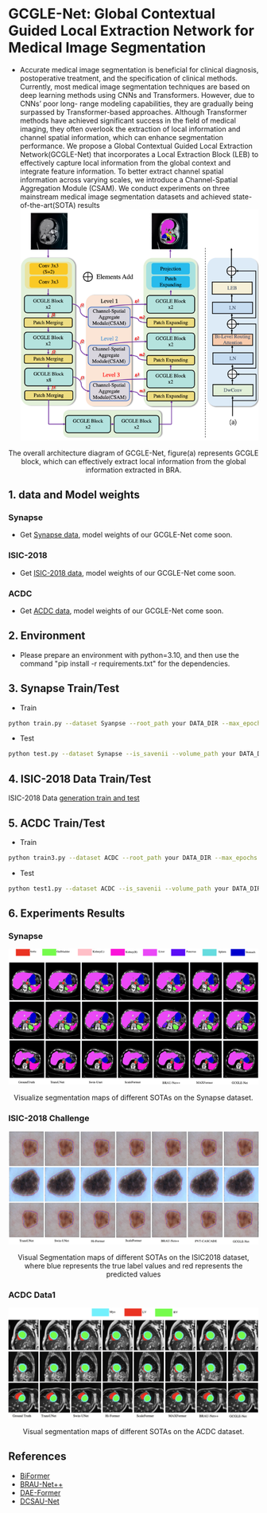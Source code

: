 # GCGLE-Net: Global Contextual Guided Local Extraction Network for Medical Image Segmentation
- Accurate medical image segmentation is beneficial for clinical diagnosis, postoperative treatment,
and the specification of clinical methods. Currently, most medical image segmentation techniques are
based on deep learning methods using CNNs and Transformers. However, due to CNNs’ poor long-
range modeling capabilities, they are gradually being surpassed by Transformer-based approaches.
Although Transformer methods have achieved significant success in the field of medical imaging,
they often overlook the extraction of local information and channel spatial information, which
can enhance segmentation performance. We propose a Global Contextual Guided Local Extraction
Network(GCGLE-Net) that incorporates a Local Extraction Block (LEB) to effectively capture local
information from the global context and integrate feature information. To better extract channel spatial
information across varying scales, we introduce a Channel-Spatial Aggregation Module (CSAM).
We conduct experiments on three mainstream medical image segmentation datasets and achieved
state-of-the-art(SOTA) results 
![img_5.png](img_5.png)

<center>The overall architecture diagram of GCGLE-Net, figure(a) represents GCGLE block, which can effectively extract  local information from the global information extracted in BRA.</center>


## 1. data and Model weights
### Synapse
- Get [Synapse data](https://drive.google.com/drive/folders/1ACJEoTp-uqfFJ73qS3eUObQh52nGuzCd), model weights of our GCGLE-Net come soon.
### ISIC-2018
- Get [ISIC-2018 data](https://challenge.isic-archive.com/data/), model weights of our GCGLE-Net come soon.
### ACDC
- Get [ACDC data](https://drive.google.com/file/d/13qYHNIWTIBzwyFgScORL2RFd002vrPF2/view), model weights of our GCGLE-Net come soon.
## 2. Environment
- Please prepare an environment with python=3.10, and then use the command "pip install -r requirements.txt" for the dependencies.

## 3. Synapse Train/Test

- Train
```bash
python train.py --dataset Syanpse --root_path your DATA_DIR --max_epochs 400 --output_dir your OUT_DIR  --img_size 224 --base_lr 0.05 --batch_size 24
```
- Test 

```bash
python test.py --dataset Synapse --is_savenii --volume_path your DATA_DIR --output_dir your OUT_DIR --max_epoch 400 --base_lr 0.05 --img_size 224 --batch_size 24
```

## 4. ISIC-2018 Data Train/Test
ISIC-2018 Data [generation train and test](./isic_cvc_train_test/README.md) 

## 5. ACDC Train/Test

- Train
```bash
python train3.py --dataset ACDC --root_path your DATA_DIR --max_epochs 250  --img_size 224 --base_lr 0.01 --batch_size 24
```
- Test
```bash
python test1.py --dataset ACDC --is_savenii --volume_path your DATA_DIR  --max_epoch 250 --base_lr 0.05 --img_size 224 --batch_size 24
```
## 6. Experiments Results
### Synapse
![img.png](img.png)
<center>Visualize segmentation maps of different SOTAs on the Synapse dataset.</center>

### ISIC-2018 Challenge 
![img2.png](img_2.png)
<center>Visual Segmentation maps of different SOTAs on the ISIC2018 dataset, where blue represents the true label values and
red represents the predicted values  </center>


### ACDC Data1
![img3.png](img_3.png)
<center>Visual segmentation maps of different SOTAs on the ACDC dataset.</center>

## References
* [BiFormer](https://github.com/rayleizhu/BiFormer)
* [BRAU-Net++]()
* [DAE-Former](https://github.com/xmindflow/DAEFormer)
* [DCSAU-Net](https://github.com/xq141839/DCSAU-Net)



